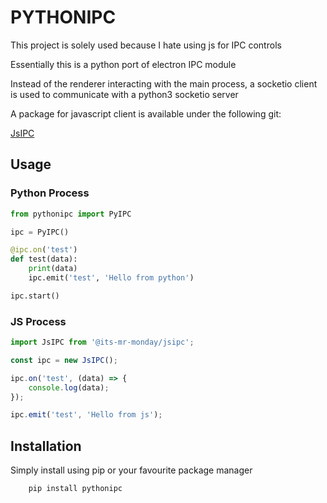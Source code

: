 # PYTHONIPC

This project is solely used because I hate using js for IPC controls

Essentially this is a python port of electron IPC module

Instead of the renderer interacting with the main process, a socketio client is used to communicate with a python3 socketio server

A package for javascript client is available under the following git:

[JsIPC](https://github.com/its-mr-monday/jsipc)

## Usage

### Python Process

```py
from pythonipc import PyIPC

ipc = PyIPC()

@ipc.on('test')
def test(data):
    print(data)
    ipc.emit('test', 'Hello from python')

ipc.start()

```

### JS Process

```js
import JsIPC from '@its-mr-monday/jsipc';

const ipc = new JsIPC();

ipc.on('test', (data) => {
    console.log(data);
});

ipc.emit('test', 'Hello from js');
```

## Installation

Simply install using pip or your favourite package manager

```console
    pip install pythonipc
```